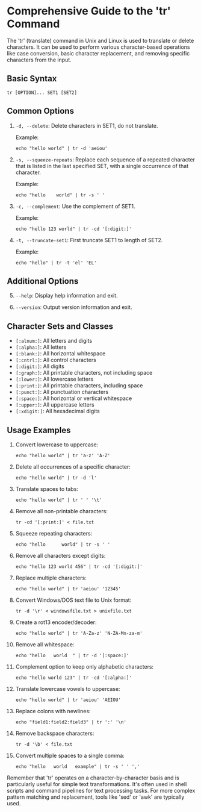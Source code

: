 # Comprehensive Guide to the 'tr' Command

The 'tr' (translate) command in Unix and Linux is used to translate or delete characters. It can be used to perform various character-based operations like case conversion, basic character replacement, and removing specific characters from the input.

## Basic Syntax

```
tr [OPTION]... SET1 [SET2]
```

## Common Options

1. `-d, --delete`: 
   Delete characters in SET1, do not translate.

   Example:
   ```
   echo "hello world" | tr -d 'aeiou'
   ```

2. `-s, --squeeze-repeats`: 
   Replace each sequence of a repeated character that is listed in the last specified SET, with a single occurrence of that character.

   Example:
   ```
   echo "hello    world" | tr -s ' '
   ```

3. `-c, --complement`: 
   Use the complement of SET1.

   Example:
   ```
   echo "hello 123 world" | tr -cd '[:digit:]'
   ```

4. `-t, --truncate-set1`: 
   First truncate SET1 to length of SET2.

   Example:
   ```
   echo "hello" | tr -t 'el' 'EL'
   ```

## Additional Options

5. `--help`: 
   Display help information and exit.

6. `--version`: 
   Output version information and exit.

## Character Sets and Classes

- `[:alnum:]`: All letters and digits
- `[:alpha:]`: All letters
- `[:blank:]`: All horizontal whitespace
- `[:cntrl:]`: All control characters
- `[:digit:]`: All digits
- `[:graph:]`: All printable characters, not including space
- `[:lower:]`: All lowercase letters
- `[:print:]`: All printable characters, including space
- `[:punct:]`: All punctuation characters
- `[:space:]`: All horizontal or vertical whitespace
- `[:upper:]`: All uppercase letters
- `[:xdigit:]`: All hexadecimal digits

## Usage Examples

1. Convert lowercase to uppercase:
   ```
   echo "hello world" | tr 'a-z' 'A-Z'
   ```

2. Delete all occurrences of a specific character:
   ```
   echo "hello world" | tr -d 'l'
   ```

3. Translate spaces to tabs:
   ```
   echo "hello world" | tr ' ' '\t'
   ```

4. Remove all non-printable characters:
   ```
   tr -cd '[:print:]' < file.txt
   ```

5. Squeeze repeating characters:
   ```
   echo "hello      world" | tr -s ' '
   ```

6. Remove all characters except digits:
   ```
   echo "hello 123 world 456" | tr -cd '[:digit:]'
   ```

7. Replace multiple characters:
   ```
   echo "hello world" | tr 'aeiou' '12345'
   ```

8. Convert Windows/DOS text file to Unix format:
   ```
   tr -d '\r' < windowsfile.txt > unixfile.txt
   ```

9. Create a rot13 encoder/decoder:
   ```
   echo "hello world" | tr 'A-Za-z' 'N-ZA-Mn-za-m'
   ```

10. Remove all whitespace:
    ```
    echo "hello   world  " | tr -d '[:space:]'
    ```

11. Complement option to keep only alphabetic characters:
    ```
    echo "hello world 123" | tr -cd '[:alpha:]'
    ```

12. Translate lowercase vowels to uppercase:
    ```
    echo "hello world" | tr 'aeiou' 'AEIOU'
    ```

13. Replace colons with newlines:
    ```
    echo "field1:field2:field3" | tr ':' '\n'
    ```

14. Remove backspace characters:
    ```
    tr -d '\b' < file.txt
    ```

15. Convert multiple spaces to a single comma:
    ```
    echo "hello   world   example" | tr -s ' ' ','
    ```

Remember that 'tr' operates on a character-by-character basis and is particularly useful for simple text transformations. It's often used in shell scripts and command pipelines for text processing tasks. For more complex pattern matching and replacement, tools like 'sed' or 'awk' are typically used.
